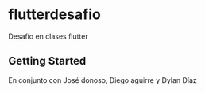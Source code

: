 # flutterdesafio

Desafío en clases flutter

## Getting Started

En conjunto con José donoso, Diego aguirre y Dylan Díaz
